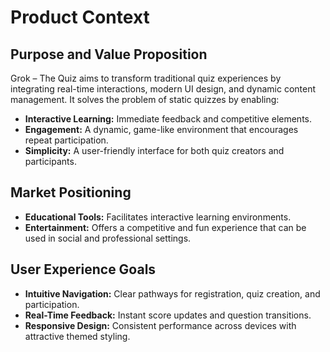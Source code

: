 # Product Context

## Purpose and Value Proposition

Grok – The Quiz aims to transform traditional quiz experiences by integrating real-time interactions, modern UI design, and dynamic content management. It solves the problem of static quizzes by enabling:

- **Interactive Learning:** Immediate feedback and competitive elements.
- **Engagement:** A dynamic, game-like environment that encourages repeat participation.
- **Simplicity:** A user-friendly interface for both quiz creators and participants.

## Market Positioning

- **Educational Tools:** Facilitates interactive learning environments.
- **Entertainment:** Offers a competitive and fun experience that can be used in social and professional settings.

## User Experience Goals

- **Intuitive Navigation:** Clear pathways for registration, quiz creation, and participation.
- **Real-Time Feedback:** Instant score updates and question transitions.
- **Responsive Design:** Consistent performance across devices with attractive themed styling.
